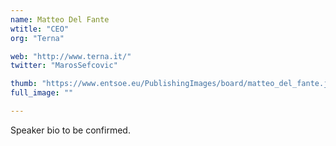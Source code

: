 ```yaml
---
name: Matteo Del Fante
wtitle: "CEO"
org: "Terna"

web: "http://www.terna.it/"
twitter: "MarosSefcovic"

thumb: "https://www.entsoe.eu/PublishingImages/board/matteo_del_fante.jpg"
full_image: ""

---
```


Speaker bio to be confirmed.